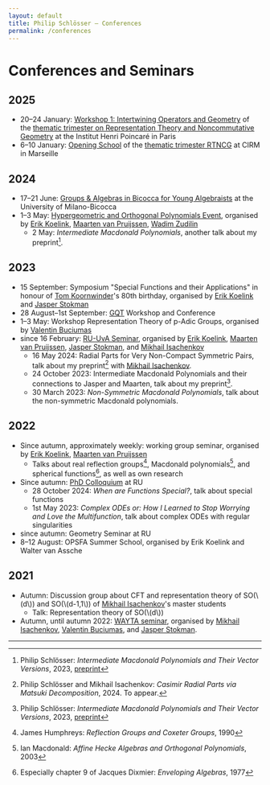 ```yaml
---
layout: default
title: Philip Schlösser – Conferences
permalink: /conferences
---
```

# Conferences and Seminars

## 2025
* 20–24 January: [Workshop 1: Intertwining Operators and Geometry][parisw1] of
the [thematic trimester on Representation Theory and Noncommutative Geometry][paris]
at the Institut Henri Poincaré in Paris
* 6–10 January: [Opening School][marseille] of the [thematic trimester RTNCG][paris]
at CIRM in Marseille

## 2024
* 17–21 June: [Groups & Algebras in Bicocca for Young Algebraists][gaby] at the
University of Milano-Bicocca
* 1–3 May: [Hypergeometric and Orthogonal Polynomials Event][hope], organised by
[Erik Koelink][koelink], [Maarten van Pruijssen][vpruijssen], [Wadim Zudilin][zudilin]
    * 2 May: *Intermediate Macdonald Polynomials*, another talk about my preprint[^intermediate].

## 2023
* 15 September: Symposium "Special Functions and their Applications" in honour
of [Tom Koornwinder][koornwinder]'s 80th birthday, organised by 
[Erik Koelink][koelink] and [Jasper Stokman][stokman]
* 28 August–1st September: [GQT][gqt] Workshop and Conference
* 1–3 May: Workshop Representation Theory of p-Adic Groups, organised by
[Valentin Buciumas][buciumas]
* since 16 February: [RU-UvA Seminar][ruuva], organised by 
[Erik Koelink][koelink], [Maarten van Pruijssen][vpruijssen], 
[Jasper Stokman][stokman], and [Mikhail Isachenkov][isachenkov]
    * 16 May 2024: Radial Parts for Very Non-Compact Symmetric Pairs, talk about
    my preprint[^casimir] with [Mikhail Isachenkov][isachenkov].
    * 24 October 2023: Intermediate Macdonald Polynomials and their connections
    to Jasper and Maarten, talk about my preprint[^intermediate].
    * 30 March 2023: *Non-Symmetric Macdonald Polynomials*, talk about the non-symmetric Macdonald polynomials.

## 2022
* Since autumn, approximately weekly: working group seminar, organised by
[Erik Koelink][koelink], [Maarten van Pruijssen][vpruijssen]
    * Talks about real reflection groups[^humphreys], Macdonald 
    polynomials[^macdonald], and spherical functions[^dixmier], as well as
    own research
* Since autumn: [PhD Colloquium][phdcolloq] at RU
    * 28 October 2024: *When are Functions Special?*, talk about special functions
    * 1st May 2023: *Complex ODEs or: How I Learned to Stop Worrying and Love the Multifunction*, talk about complex ODEs with regular singularities
* since autumn: Geometry Seminar at RU
* 8–12 August: OPSFA Summer School, organised by Erik Koelink and Walter van Assche


## 2021
* Autumn: Discussion group about CFT and representation theory of SO(\\(d\\)) 
and SO(\\(d-1,1\\)) of [Mikhail Isachenkov][isachenkov]'s master students
    * Talk: Representation theory of SO(\\(d\\))
* Autumn, until autumn 2022: [WAYTA seminar][wayta], organised by 
[Mikhail Isachenkov][isachenkov], [Valentin Buciumas][buciumas], and
[Jasper Stokman][stokman].

----

[^intermediate]: Philip Schlösser: *Intermediate Macdonald Polynomials and Their
    Vector Versions*, 2023, [preprint](https://arxiv.org/abs/2310.17362)

[^casimir]: Philip Schlösser and Mikhail Isachenkov: *Casimir Radial Parts via 
    Matsuki Decomposition*, 2024. To appear.

[^humphreys]: James Humphreys: *Reflection Groups and Coxeter Groups*, 1990

[^macdonald]: Ian Macdonald: *Affine Hecke Algebras and Orthogonal Polynomials*,
    2003

[^dixmier]: Especially chapter 9 of Jacques Dixmier: *Enveloping Algebras*, 1977

[parisw1]: https://indico.math.cnrs.fr/event/10856/
[paris]: https://indico.math.cnrs.fr/event/10843/
[marseille]: https://conferences.cirm-math.fr/3227.html
[gaby]: https://staff.matapp.unimib.it/~gaby/gaby2024/index.html
[hope]: https://www.math.ru.nl/~wzudilin/HOPE-in-May.html
[koelink]: https://www.math.ru.nl/~koelink/
[vpruijssen]: https://www.math.ru.nl/~mpruijssen/
[zudilin]: https://orcid.org/0000-0001-9551-2903
[koornwinder]: https://orcid.org/0000-0001-6541-4499
[stokman]: https://staff.fnwi.uva.nl/j.v.stokman/
[gqt]: https://gqt.nl/
[buciumas]: https://sites.google.com/site/valentinbuciumas/home
[ruuva]: https://www.math.ru.nl/~koelink/RU-UvA-seminar.html
[isachenkov]: https://www.uva.nl/en/profile/i/s/m.isachenkov/m.isachenkov.html
[phdcolloq]: https://www.math.ru.nl/graduate_school/phdcolloquium/
[wayta]: https://buciumas.github.io/wayta/index.html
